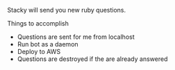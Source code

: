 Stacky will send you new ruby questions.

Things to accomplish
- Questions are sent for me from localhost
- Run bot as a daemon
- Deploy to AWS
- Questions are destroyed if the are already answered
